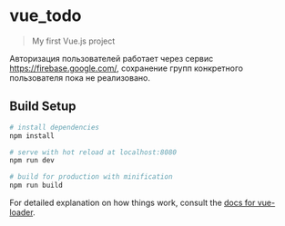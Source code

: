 # vue_todo

> My first Vue.js project

Авторизация пользователей работает через сервис https://firebase.google.com/, сохранение групп конкретного пользователя пока не реализовано.

## Build Setup

``` bash
# install dependencies
npm install

# serve with hot reload at localhost:8080
npm run dev

# build for production with minification
npm run build
```

For detailed explanation on how things work, consult the [docs for vue-loader](http://vuejs.github.io/vue-loader).
